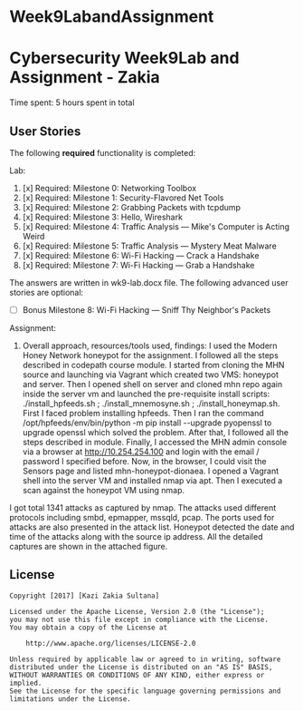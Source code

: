 # Week9LabandAssignment
# Cybersecurity Week9Lab and Assignment - Zakia 

Time spent: 5 hours spent in total 

## User Stories

The following **required** functionality is completed:

Lab:
1. [x]  Required: Milestone 0: Networking Toolbox
2. [x]  Required: Milestone 1: Security-Flavored Net Tools
3. [x]  Required: Milestone 2: Grabbing Packets with tcpdump
4. [x]  Required: Milestone 3: Hello, Wireshark
5. [x]  Required: Milestone 4: Traffic Analysis — Mike's Computer is Acting Weird
6. [x]  Required: Milestone 5: Traffic Analysis — Mystery Meat Malware
7. [x]  Required: Milestone 6: Wi-Fi Hacking — Crack a Handshake
8. [x]  Required: Milestone 7: Wi-Fi Hacking — Grab a Handshake

The answers are written in wk9-lab.docx file.
The following advanced user stories are optional:

* [ ]  Bonus Milestone 8: Wi-Fi Hacking — Sniff Thy Neighbor's Packets

Assignment:
1. Overall approach, resources/tools used, findings: I used the Modern Honey Network honeypot for the assignment. I followed all the steps described in codepath course module. I started from cloning the MHN source and launching via Vagrant which created two VMS: honeypot and server. Then I opened shell on server and cloned mhn repo again inside the server vm and launched the pre-requisite install scripts: ./install_hpfeeds.sh ; ./install_mnemosyne.sh ; ./install_honeymap.sh. First I faced problem installing hpfeeds. Then I ran the command /opt/hpfeeds/env/bin/python -m pip install --upgrade pyopenssl to upgrade openssl which solved the problem. After that, I followed all the steps described in module. Finally, I accessed the MHN admin console via a browser at http://10.254.254.100 and login with the email / password I specified before. Now, in the browser, I could visit the Sensors page and listed mhn-honeypot-dionaea. I opened a Vagrant shell into the server VM and installed nmap via apt. Then I executed a scan against the honeypot VM using nmap.

I got total 1341 attacks as captured by nmap. The attacks used different protocols including smbd, epmapper, mssqld, pcap. The ports used for attacks are also presented in the attack list. Honeypot detected the date and time of the attacks along with the source ip address. All the detailed captures are shown in the attached figure.

## License

    Copyright [2017] [Kazi Zakia Sultana]

    Licensed under the Apache License, Version 2.0 (the "License");
    you may not use this file except in compliance with the License.
    You may obtain a copy of the License at

        http://www.apache.org/licenses/LICENSE-2.0

    Unless required by applicable law or agreed to in writing, software
    distributed under the License is distributed on an "AS IS" BASIS,
    WITHOUT WARRANTIES OR CONDITIONS OF ANY KIND, either express or implied.
    See the License for the specific language governing permissions and
    limitations under the License.
